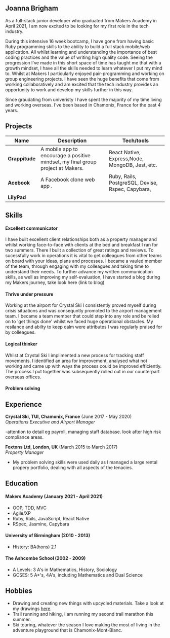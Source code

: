 ## Joanna Brigham 

As a full-stack junior developer who graduated from Makers Academy in April 2021, I am now excited to be looking for my first role in the tech industry. 

During this intensive 16 week bootcamp, I have gone from having basic Ruby programming skills to the ability to build a full stack mobile/web application. All whilst learning and understanding the importance of best coding practices and the value of writing high quality code. Seeing the progression I've made in this short space of time has taught me that with a growth mindset, I have all the skills needed to learn whatever I put my mind to. Whilst at Makers I particularly enjoyed pair-programming and working on group engineering projects. I have seen the huge benefits that come from working collaboratively and am excited that the tech industry provides an opportunity to work and develop my skills further in this way.

Since graudating from univeristy I have spent the majority of my time living and working overseas. I've been based in Chamonix, France for the past 4 years.

## Projects

| Name                         | Description       | Tech/tools        |
| ---------------------------- | ----------------- | ----------------- |
| **Grappitude**            | A mobile app to encourage a positive mindset, my final group project at Makers. | React Native, Express,Node, MongoDB, Jest, etc. |
| **Acebook** | A Facebook clone web app . | Ruby, Rails, PostgreSQL, Devise, Rspec, Capybara,              |
| **LilyPad** | 

## Skills

#### Excellent communicator

I have built excellent client relationships both as a property manager and whilst working face-to-face with clients at the bed and breakfast I ran for two summers. There I built a collection of great ratings and reviews. To sucessfully work in operations it is vital to get colleagues from other teams on board with your ideas, plans and processes. I became a vauled member of the team, through engaging with my colleagues and taking time to understand their needs. To further advance my written communication skills, as well as improving my self-evaluation, I have started a blog during my Makers journey, take look here (link to blog)

#### Thrive under pressure

Working at the airport for Crystal Ski I consistently proved myself during crisis situations and was consequntly promoted to the airport management team. I became a team member that could step into any role and be relied on to 'get things done' whilst we faced huge operational obstacles. My resilance and abilty to keep calm were attributes I was regularly praised for by colleagues.

#### Logical thinker

Whilst at Crystal Ski I implimented a new process for tracking staff movements. I identified an area for improvement, analysed what not working and came up with ways the process could be improved efficiently. The process I put together was subsequently rolled out in our counterpart overseas offices.

#### Problem solving



## Experience

**Crystal Ski, TUI, Chamonix, France** (June 2017 - May 2020)  
_Operations Executive and Airport Manager_

-attention to detail eg payroll, managing staff database. look after high risk compliance areas.

**Foxtons Ltd, London, UK** (March 2015 to March 2017)  
_Property Manager_

- My problem solving skills were used daily as I managed a large rental propery portfolio, dealing with all aspects of the tenacies. 

## Education

#### Makers Academy (January 2021 - April 2021)

- OOP, TDD, MVC
- Agile/XP
- Ruby, Rails, JavaScript, React Native
- RSpec, Jasmine, Capybara

#### University of Birmingham (2010 - 2013)

- History: BA(hons) 2.1

#### The Ashcombe School (2002 - 2009)

- A Levels: 3 A's in Mathematics, History, Sociology
- GCSES: 5 A*'s, 4A's, including Mathematics and Dual Science



## Hobbies

- Drawing and creating new things with upcycled materials. Take a look at my drawings [here](https://www.instagram.com/greponsketch/).
- Trail running and hiking, I am running my second trail marathon this summer.
- Ski touring, whatever the season I love making the most of living in the adventure playground that is Chamonix-Mont-Blanc.
